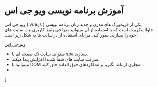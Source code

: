 
# آموزش برنامه نویسی ویو جی اس 
ویو جی اس ( vue.js ) یکی از فریمورک های مدرن و جدید زبان برنامه نویسی جاوااسکریپت است که با استفاده از آن میتوانید طراحی رابط کاربری وب سایت های خود را بسازید. 
بطور کلی مزایای استفاده از در سایت ها به شکل زیر است :‌

 [ویو جی اس ](https://avasam.ir/product/27/vuejs-full-course)  
 
- میتوانید سایت تک صفحه ای یا spa بسازید.
- سرعت سایت های شما شدیدا افزایش پیدا میکند.
- میتوانید با DOM مجازی ارتباط بگیرید و عملکردهای فوق العاده خلق کنید
- 
 
[
